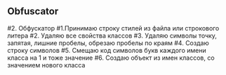 ## Obfuscator
#2. Обфускатор
#1.Принимаю строку стилей из файла или строкового литера
#2. Удаляю все свойства классов
#3. Удаляю символы точку, запятая, лишние пробелы, обрезаю пробелы по краям
#4. Создаю строку символов
#5. Смещаю код символов букв каждого имени класса на 1 и тоже значение
#6. Создаю объект из имен классов, со значением нового класса
